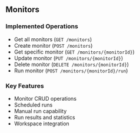 ## Monitors

### Implemented Operations
- Get all monitors (`GET /monitors`)
- Create monitor (`POST /monitors`)
- Get specific monitor (`GET /monitors/{monitorId}`)
- Update monitor (`PUT /monitors/{monitorId}`)
- Delete monitor (`DELETE /monitors/{monitorId}`)
- Run monitor (`POST /monitors/{monitorId}/run`)

### Key Features
- Monitor CRUD operations
- Scheduled runs
- Manual run capability
- Run results and statistics
- Workspace integration
